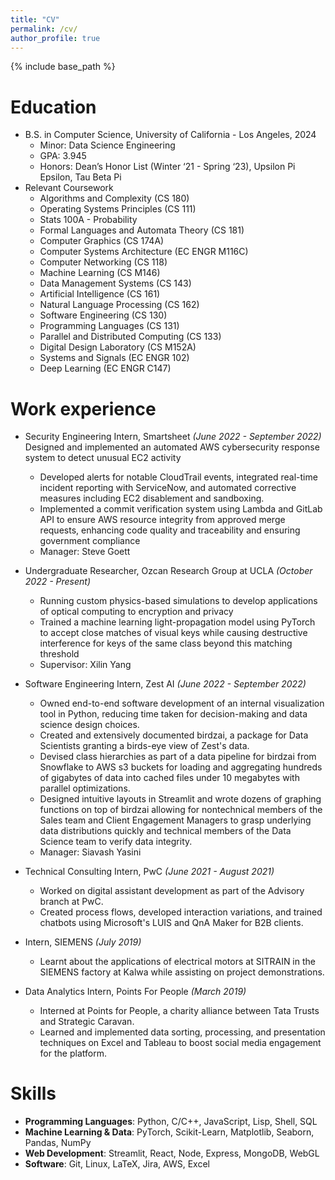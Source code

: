 ```yaml
---
title: "CV"
permalink: /cv/
author_profile: true
---
```


{% include base_path %}

Education
======
* B.S. in Computer Science, University of California - Los Angeles, 2024
    * Minor: Data Science Engineering
    * GPA: 3.945
    * Honors: Dean’s Honor List (Winter ‘21 - Spring ‘23), Upsilon Pi Epsilon, Tau Beta Pi
* Relevant Coursework
    * Algorithms and Complexity (CS 180)
    * Operating Systems Principles (CS 111)
    * Stats 100A - Probability
    * Formal Languages and Automata Theory (CS 181)
    * Computer Graphics (CS 174A)
    * Computer Systems Architecture (EC ENGR M116C)
    * Computer Networking (CS 118)
    * Machine Learning (CS M146)
    * Data Management Systems (CS 143)
    * Artificial Intelligence (CS 161)
    * Natural Language Processing (CS 162)
    * Software Engineering (CS 130)
    * Programming Languages (CS 131)
    * Parallel and Distributed Computing (CS 133)
    * Digital Design Laboratory (CS M152A)
    * Systems and Signals (EC ENGR 102)
    * Deep Learning (EC ENGR C147)
    

Work experience
======

* Security Engineering Intern, Smartsheet _(June 2022 - September 2022)_
Designed and implemented an automated AWS cybersecurity response system to detect unusual EC2 activity
  * Developed alerts for notable CloudTrail events, integrated real-time incident reporting with ServiceNow, and automated corrective measures including EC2 disablement and sandboxing.
  * Implemented a commit verification system using Lambda and GitLab API to ensure AWS resource integrity from approved merge requests, enhancing code quality and traceability and ensuring government compliance
  * Manager: Steve Goett

* Undergraduate Researcher, Ozcan Research Group at UCLA _(October 2022 - Present)_
  * Running custom physics-based simulations to develop applications of optical computing to encryption and privacy
  * Trained a machine learning light-propagation model using PyTorch to accept close matches of visual keys while causing
destructive interference for keys of the same class beyond this matching threshold
  * Supervisor: Xilin Yang

* Software Engineering Intern, Zest AI _(June 2022 - September 2022)_
  * Owned end-to-end software development of an internal visualization tool in Python, reducing time taken for decision-making and data science design choices. 
  * Created and extensively documented birdzai, a package for Data Scientists granting a birds-eye view of Zest's data. 
  * Devised class hierarchies as part of a data pipeline for birdzai from Snowflake to AWS s3 buckets for loading and aggregating hundreds of gigabytes of data into cached files under 10 megabytes with parallel optimizations. 
  * Designed intuitive layouts in Streamlit and wrote dozens of graphing functions on top of birdzai allowing for nontechnical members of the Sales team and Client Engagement Managers to grasp underlying data distributions quickly and technical members of the Data Science team to verify data integrity.
  * Manager: Siavash Yasini

* Technical Consulting Intern, PwC _(June 2021 - August 2021)_
  * Worked on digital assistant development as part of the Advisory branch at PwC. 
  * Created process flows, developed interaction variations, and trained chatbots using Microsoft's LUIS and QnA Maker for B2B clients.

* Intern, SIEMENS _(July 2019)_
  * Learnt about the applications of electrical motors at SITRAIN in the SIEMENS factory at Kalwa while assisting on project demonstrations.

* Data Analytics Intern, Points For People _(March 2019)_
  * Interned at Points for People, a charity alliance between Tata Trusts and Strategic Caravan.
  * Learned and implemented data sorting, processing, and presentation techniques on Excel and
  Tableau to boost social media engagement for the platform.
  
Skills
======
* __Programming Languages__: Python, C/C++, JavaScript, Lisp, Shell, SQL
* __Machine Learning & Data__: PyTorch, Scikit-Learn, Matplotlib, Seaborn, Pandas, NumPy
* __Web Development__: Streamlit, React, Node, Express, MongoDB, WebGL
* __Software__: Git, Linux, LaTeX, Jira, AWS, Excel

<!-- Publications
======
  <ul>{% for post in site.publications %}
    {% include archive-single-cv.html %}
  {% endfor %}</ul> -->
  
<!-- Talks
======
  <ul>{% for post in site.talks %}
    {% include archive-single-talk-cv.html %}
  {% endfor %}</ul> -->
  
<!-- Teaching
======
  <ul>{% for post in site.teaching %}
    {% include archive-single-cv.html %}
  {% endfor %}</ul> -->
<!--   
Service and leadership
======
* Currently signed in to 43 different slack teams -->
